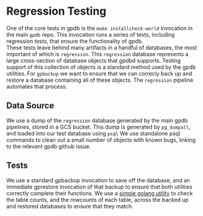# Regression Testing
One of the core tests in gpdb is the `make installcheck-world` invocation in the main `gpdb` repo.  This invocation runs a series of tests, including regression tests, that ensure the functionality of gpdb.  
These tests leave behind many artifacts in a handful of databases, the most important of which is `regression`.  This `regression` database represents a large cross-section of database objects that gpdbd
supports.  Testing support of this collection of objects is a standard method used by the gpdb utilities.  For `gpbackup` we want to ensure that we can correcly back up and restore a database containing
all of these objects.  The `regression` pipeline automates that process.

## Data Source
We use a dump of the `regression` database generated by the main gpdb pipelines, stored in a GCS bucket.  This dump is generated by `pg_dumpall`, and loaded into our test database using `psql`
We use standalone psql commands to clean out a small number of objects with known bugs, linking to the relevant gpdb github issue.

## Tests
We use a standard gpbackup invocation to save off the database, and an immediate gprestore invocation of that backup to ensure that both utilities correctly complete their functions.
We use a [simple golang utility](https://github.com/AJR-VMware/diffdb) to check the table counts, and the rowcounts of each table, across the backed up and restored databases to ensure that they match.
